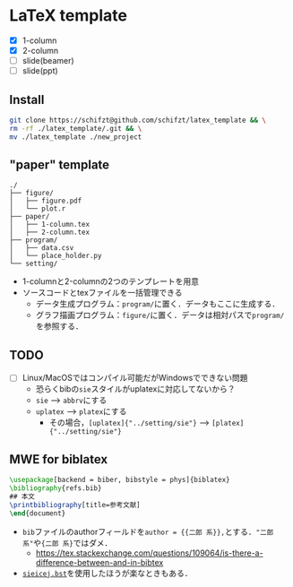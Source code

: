 # LaTeX template
+ [x] 1-column
+ [x] 2-column
+ [ ] slide(beamer)
+ [ ] slide(ppt)

## Install
```bash
git clone https://schifzt@github.com/schifzt/latex_template && \
rm -rf ./latex_template/.git && \
mv ./latex_template ./new_project
```

## "paper" template
```
./
├── figure/
│   ├── figure.pdf
│   └── plot.r
├── paper/
│   ├── 1-column.tex
│   ├── 2-column.tex
├── program/
│   ├── data.csv
│   └── place_holder.py
└── setting/
```
+ 1-columnと2-columnの2つのテンプレートを用意
+ ソースコードとtexファイルを一括管理できる
    + データ生成プログラム：`program/`に置く．データもここに生成する．
    + グラフ描画プログラム：`figure/`に置く．データは相対パスで`program/`を参照する．
  
## TODO
+ [ ] Linux/MacOSではコンパイル可能だがWindowsでできない問題
    + 恐らくbibの`sie`スタイルがuplatexに対応してないから？
    + `sie` --> `abbrv`にする
    + `uplatex` --> `platex`にする
        + その場合，`[uplatex]{"../setting/sie"}` --> `[platex]{"../setting/sie"}`

## MWE for biblatex
```tex
\usepackage[backend = biber, bibstyle = phys]{biblatex}
\bibliography{refs.bib}
## 本文
\printbibliography[title=参考文献]
\end{document}
```
+ `bib`ファイルのauthorフィールドを`author = {{二郎 系}},`とする．`"二郎 系"`や`{二郎 系}`ではダメ．
    + https://tex.stackexchange.com/questions/109064/is-there-a-difference-between-and-in-bibtex
+ [`sieicej.bst`](https://www.ieice.org/ftp/)を使用したほうが楽なときもある．



